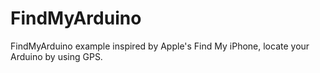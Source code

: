 # FindMyArduino
FindMyArduino example inspired by Apple's Find My iPhone, locate your Arduino by using GPS.
